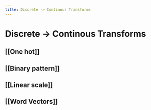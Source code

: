 ```yaml
---
title: Discrete -> Continous Transforms
---
```


# Discrete -> Continous Transforms

## [[One hot]]

## [[Binary pattern]]

## [[Linear scale]]

## [[Word Vectors]]



























































